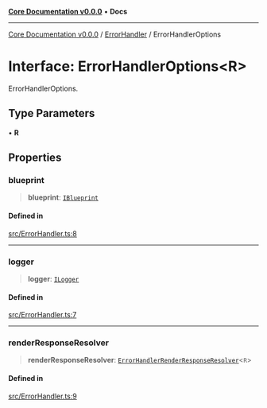 [**Core Documentation v0.0.0**](../../README.md) • **Docs**

***

[Core Documentation v0.0.0](../../modules.md) / [ErrorHandler](../README.md) / ErrorHandlerOptions

# Interface: ErrorHandlerOptions\<R\>

ErrorHandlerOptions.

## Type Parameters

• **R**

## Properties

### blueprint

> **blueprint**: [`IBlueprint`](../../definitions/type-aliases/IBlueprint.md)

#### Defined in

[src/ErrorHandler.ts:8](https://github.com/stonemjs/core/blob/be89f756f02a94c320588453a86b3e95bc4e060f/src/ErrorHandler.ts#L8)

***

### logger

> **logger**: [`ILogger`](../../definitions/interfaces/ILogger.md)

#### Defined in

[src/ErrorHandler.ts:7](https://github.com/stonemjs/core/blob/be89f756f02a94c320588453a86b3e95bc4e060f/src/ErrorHandler.ts#L7)

***

### renderResponseResolver

> **renderResponseResolver**: [`ErrorHandlerRenderResponseResolver`](../../definitions/type-aliases/ErrorHandlerRenderResponseResolver.md)\<`R`\>

#### Defined in

[src/ErrorHandler.ts:9](https://github.com/stonemjs/core/blob/be89f756f02a94c320588453a86b3e95bc4e060f/src/ErrorHandler.ts#L9)

